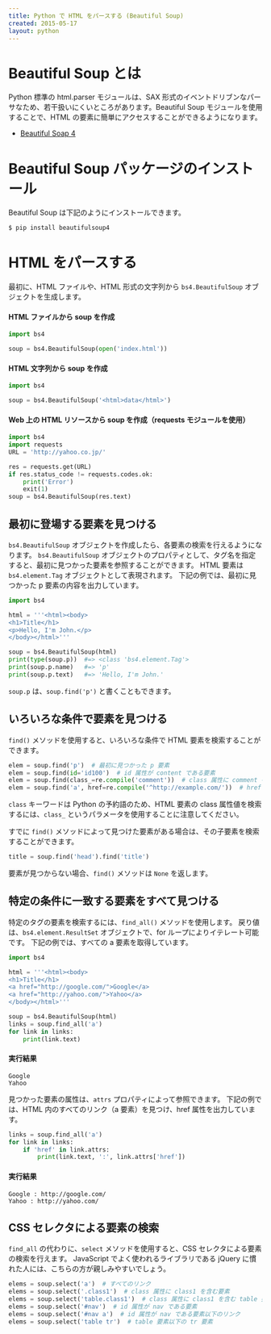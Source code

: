 ```yaml
---
title: Python で HTML をパースする (Beautiful Soup)
created: 2015-05-17
layout: python
---
```


Beautiful Soup とは
===================

Python 標準の html.parser モジュールは、SAX 形式のイベントドリブンなパーサなため、若干扱いにくいところがあります。Beautiful Soup モジュールを使用することで、HTML の要素に簡単にアクセスすることができるようになります。

* [Beautiful Soap 4](http://www.crummy.com/software/BeautifulSoup/bs4/doc/)


Beautiful Soup パッケージのインストール
=======================================

Beautiful Soup は下記のようにインストールできます。

```sh
$ pip install beautifulsoup4
```

HTML をパースする
=================

最初に、HTML ファイルや、HTML 形式の文字列から ```bs4.BeautifulSoup``` オブジェクトを生成します。

#### HTML ファイルから soup を作成
```python
import bs4

soup = bs4.BeautifulSoup(open('index.html'))
```

#### HTML 文字列から soup を作成
```python
import bs4

soup = bs4.BeautifulSoup('<html>data</html>')
```

#### Web 上の HTML リソースから soup を作成（requests モジュールを使用）
```python
import bs4
import requests
URL = 'http://yahoo.co.jp/'

res = requests.get(URL)
if res.status_code != requests.codes.ok:
    print('Error')
    exit(1)
soup = bs4.BeautifulSoup(res.text)
```


最初に登場する要素を見つける
----------------------------
```bs4.BeautifulSoup``` オブジェクトを作成したら、各要素の検索を行えるようになります。
```bs4.BeautifulSoup``` オブジェクトのプロパティとして、タグ名を指定すると、最初に見つかった要素を参照することができます。
HTML 要素は ```bs4.element.Tag``` オブジェクトとして表現されます。
下記の例では、最初に見つかった p 要素の内容を出力しています。

```python
import bs4

html = '''<html><body>
<h1>Title</h1>
<p>Hello, I'm John.</p>
</body></html>'''

soup = bs4.BeautifulSoup(html)
print(type(soup.p))  #=> <class 'bs4.element.Tag'>
print(soup.p.name)   #=> 'p'
print(soup.p.text)   #=> 'Hello, I'm John.'
```

```soup.p``` は、```soup.find('p')``` と書くこともできます。

いろいろな条件で要素を見つける
------------------------------
```find()``` メソッドを使用すると、いろいろな条件で HTML 要素を検索することができます。

```python
elem = soup.find('p')  # 最初に見つかった p 要素
elem = soup.find(id='id100')  # id 属性が content である要素
elem = soup.find(class_=re.compile('comment'))  # class 属性に comment を含む要素
elem = soup.find('a', href=re.compile('^http://example.com/'))  # href に特定のドメイン名を含むリンク
```

```class``` キーワードは Python の予約語のため、HTML 要素の class 属性値を検索するには、```class_``` というパラメータを使用することに注意してください。

すでに ```find()``` メソッドによって見つけた要素がある場合は、その子要素を検索することができます。

```python
title = soup.find('head').find('title')
````

要素が見つからない場合、```find()``` メソッドは ```None``` を返します。


特定の条件に一致する要素をすべて見つける
----------------------------------------
特定のタグの要素を検索するには、```find_all()``` メソッドを使用します。
戻り値は、```bs4.element.ResultSet``` オブジェクトで、for ループによりイテレート可能です。
下記の例では、すべての a 要素を取得しています。

```python
import bs4

html = '''<html><body>
<h1>Title</h1>
<a href="http://google.com/">Google</a>
<a href="http://yahoo.com/">Yahoo</a>
</body></html>'''

soup = bs4.BeautifulSoup(html)
links = soup.find_all('a')
for link in links:
    print(link.text)
```

#### 実行結果
```
Google
Yahoo
```

見つかった要素の属性は、```attrs``` プロパティによって参照できます。
下記の例では、HTML 内のすべてのリンク（a 要素）を見つけ、href 属性を出力しています。

```python
links = soup.find_all('a')
for link in links:
    if 'href' in link.attrs:
        print(link.text, ':', link.attrs['href'])
```

#### 実行結果
```
Google : http://google.com/
Yahoo : http://yahoo.com/
```

CSS セレクタによる要素の検索
----------------------------
```find_all``` の代わりに、```select``` メソッドを使用すると、CSS セレクタによる要素の検索を行えます。
JavaScript でよく使われるライブラリである jQuery に慣れた人には、こちらの方が親しみやすいでしょう。

```python
elems = soup.select('a')  # すべてのリンク
elems = soup.select('.class1')  # class 属性に class1 を含む要素
elems = soup.select('table.class1')  # class 属性に class1 を含む table 要素
elems = soup.select('#nav')  # id 属性が nav である要素
elems = soup.select('#nav a')  # id 属性が nav である要素以下のリンク
elems = soup.select('table tr')  # table 要素以下の tr 要素
```

